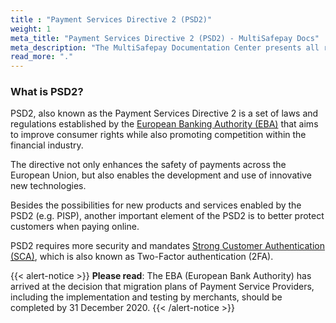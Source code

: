 ```yaml
---
title : "Payment Services Directive 2 (PSD2)"
weight: 1
meta_title: "Payment Services Directive 2 (PSD2) - MultiSafepay Docs"
meta_description: "The MultiSafepay Documentation Center presents all relevant information about our Plugins and API. You can also find support pages for Payment Methods, Tools and General Questions as well as the contact details of our Support and Integration Teams."
read_more: "."
---
```


### What is PSD2?

PSD2, also known as the Payment Services Directive 2 is a set of laws and regulations established by the [European Banking Authority (EBA)](https://eba.europa.eu/) that aims to improve consumer rights while also promoting competition within the financial industry.

The directive not only enhances the safety of payments across the European Union, but also enables the development and use of innovative new technologies.

Besides the possibilities for new products and services enabled by the PSD2 (e.g. PISP), another important element of the PSD2 is to better protect customers when paying online.

PSD2 requires more security and mandates [Strong Customer Authentication (SCA)](https://docs.multisafepay.com/faq/payment-regulations/strong-customer-authentication/), which is also known as Two-Factor authentication (2FA).

{{< alert-notice >}} __Please read__: The EBA (European Bank Authority) has arrived at the decision that migration plans of Payment Service Providers, including the implementation and testing by merchants, should be completed by 31 December 2020. {{< /alert-notice >}}
